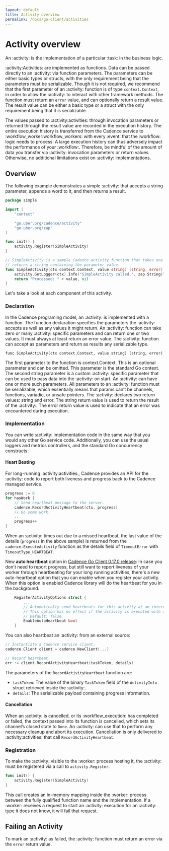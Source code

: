 ```yaml
---
layout: default
title: Activity overview
permalink: /docs/go-client/activities
---
```


# Activity overview

An :activity: is the implementation of a particular :task: in the business logic.

:activity:Activities: are implemented as functions. Data can be passed directly to an :activity: via function
parameters. The parameters can be either basic types or structs, with the only requirement being that
the parameters must be serializable. Though it is not required, we recommend that the first parameter
of an :activity: function is of type `context.Context`, in order to allow the :activity: to interact with
other framework methods. The function must return an `error` value, and can optionally return a result
value. The result value can be either a basic type or a struct with the only requirement being that
it is serializable.

The values passed to :activity:activities: through invocation parameters or returned through the result value
are recorded in the execution history. The entire execution history is transferred from the Cadence
service to :workflow_worker:workflow_workers: with every :event: that the :workflow: logic needs to process. A large execution
history can thus adversely impact the performance of your :workflow:. Therefore, be mindful of the amount
of data you transfer via :activity: invocation parameters or return values. Otherwise, no additional
limitations exist on :activity: implementations.

## Overview

The following example demonstrates a simple :activity: that accepts a string parameter, appends a word
to it, and then returns a result.

```go
package simple

import (
    "context"

    "go.uber.org/cadence/activity"
    "go.uber.org/zap"
)

func init() {
    activity.Register(SimpleActivity)
}

// SimpleActivity is a sample Cadence activity function that takes one parameter and
// returns a string containing the parameter value.
func SimpleActivity(ctx context.Context, value string) (string, error) {
    activity.GetLogger(ctx).Info("SimpleActivity called.", zap.String("Value", value))
    return "Processed: " + value, nil
}
```
Let's take a look at each component of this activity.

### Declaration

In the Cadence programing model, an :activity: is implemented with a function. The function declaration specifies the parameters the :activity: accepts as well as any values it might return. An :activity: function can take zero or many :activity: specific parameters and can return one or two values. It must always at least return an error value. The :activity: function can accept as parameters and return as results any serializable type.

`func SimpleActivity(ctx context.Context, value string) (string, error)`

The first parameter to the function is context.Context. This is an optional parameter and can be omitted. This parameter is the standard Go context.
The second string parameter is a custom :activity: specific parameter that can be used to pass data into the :activity: on start. An :activity: can have one or more such parameters. All parameters to an :activity: function must be serializable, which essentially means that params can’t be channels, functions, variadic, or unsafe pointers.
The :activity: declares two return values: string and error. The string return value is used to return the result of the :activity:. The error return value is used to indicate that an error was encountered during execution.

### Implementation

You can write :activity: implementation code in the same way that you would any other Go service code.
Additionally, you can use the usual loggers and metrics controllers, and the standard Go concurrency
constructs.

#### Heart Beating

For long-running :activity:activities:, Cadence provides an API for the :activity: code to report both liveness and
progress back to the Cadence managed service.

```go
progress := 0
for hasWork {
    // Send heartbeat message to the server.
    cadence.RecordActivityHeartbeat(ctx, progress)
    // Do some work.
    ...
    progress++
}
```
When an :activity: times out due to a missed heartbeat, the last value of the details (`progress` in the
above sample) is returned from the `cadence.ExecuteActivity` function as the details field of `TimeoutError`
with `TimeoutType_HEARTBEAT`.

New **auto heartbeat** option in [Cadence Go Client 0.17.0 release](https://github.com/uber-go/cadence-client/releases/tag/v0.17.0):
In case you don't need to report progress, but still want to report liveness of your worker through heartbeating for your long running activities, there's a new auto-heartbeat option that you can enable when you register your activity. When this option is enabled Cadence library will do the heartbeat for you in the background.

```go
	RegisterActivityOptions struct {
		...
		// Automatically send heartbeats for this activity at an interval that is less than the HeartbeatTimeout.
		// This option has no effect if the activity is executed with a HeartbeatTimeout of 0.
		// Default: false
		EnableAutoHeartbeat bool
	}
```

You can also heartbeat an :activity: from an external source:

```go
// Instantiate a Cadence service client.
cadence.Client client = cadence.NewClient(...)

// Record heartbeat.
err := client.RecordActivityHeartbeat(taskToken, details)
```
The parameters of the `RecordActivityHeartbeat` function are:

* `taskToken`: The value of the binary `TaskToken` field of the `ActivityInfo` struct retrieved inside
the :activity:.
* `details`: The serializable payload containing progress information.

#### Cancellation

When an :activity: is cancelled, or its :workflow_execution: has completed or failed, the context passed
into its function is cancelled, which sets its channel’s closed state to `Done`. An :activity: can use that
to perform any necessary cleanup and abort its execution. Cancellation is only delivered to :activity:activities:
that call `RecordActivityHeartbeat`.

### Registration

To make the :activity: visible to the :worker: process hosting it, the :activity: must be registered via a
call to `activity.Register`.

```go
func init() {
    activity.Register(SimpleActivity)
}
```
This call creates an in-memory mapping inside the :worker: process between the fully qualified function
name and the implementation. If a :worker: receives a request to start an :activity: execution for an
:activity: type it does not know, it will fail that request.

## Failing an Activity

To mark an :activity: as failed, the :activity: function must return an error via the `error` return value.
